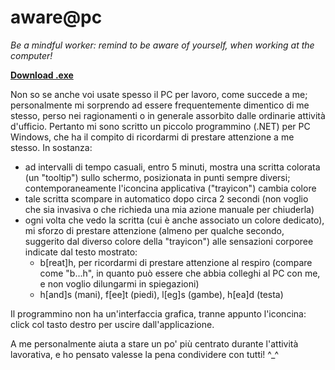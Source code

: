 # aware@pc
*Be a mindful worker: remind to be aware of yourself, when working at the computer!*

**[Download .exe](https://www.dropbox.com/s/wmromf9jmlwtgkv/Aware%40pc.exe?dl=0)**

Non so se anche voi usate spesso il PC per lavoro, come succede a me; personalmente mi sorprendo ad essere frequentemente dimentico di me stesso, perso nei ragionamenti o in generale assorbito dalle ordinarie attività d'ufficio. Pertanto mi sono scritto un piccolo programmino (.NET) per PC Windows, che ha il compito di ricordarmi di prestare attenzione a me stesso. In sostanza:
  - ad intervalli di tempo casuali, entro 5 minuti, mostra una scritta colorata (un "tooltip") sullo schermo, posizionata in punti sempre diversi; contemporaneamente l'iconcina applicativa ("trayicon") cambia colore
  - tale scritta scompare in automatico dopo circa 2 secondi (non voglio che sia invasiva o che richieda una mia azione manuale per chiuderla)
  - ogni volta che vedo la scritta (cui è anche associato un colore dedicato), mi sforzo di prestare attenzione (almeno per qualche secondo, suggerito dal diverso colore della "trayicon") alle sensazioni corporee indicate dal testo mostrato: 
    - b[reat]h, per ricordarmi di prestare attenzione al respiro (compare come "b...h", in quanto può essere che abbia colleghi al PC con me, e non voglio dilungarmi in spiegazioni)
    - h[and]s (mani), f[ee]t (piedi), l[eg]s (gambe), h[ea]d (testa)
	
Il programmino non ha un'interfaccia grafica, tranne appunto l'iconcina: click col tasto destro per uscire dall'applicazione.

A me personalmente aiuta a stare un po' più centrato durante l'attività lavorativa, e ho pensato valesse la pena condividere con tutti! ^_^
